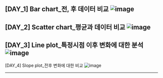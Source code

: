 [DAY_1] Bar chart_전, 후 데이터 비교
![image](https://github.com/jkm2000korea/storytellingwithdata_python/assets/77305773/f6a09136-fd68-435a-bd33-9da6d60f5c0b)
---
[DAY_2] Scatter chart_평균과 데이터 비교
![image](https://github.com/jkm2000korea/storytellingwithdata_python/assets/77305773/5f362d40-49d4-4fb5-b39f-aea135098cbe)
---
[DAY_3] Line plot_특정시점 이후 변화에 대한 분석
![image](https://github.com/jkm2000korea/storytellingwithdata_python/assets/77305773/55ca5bf5-cb6c-4350-942b-7e932cc96ec5)
---
[DAY_4] Slope plot_전후 변화에 대한 비교
![image](https://github.com/jkm2000korea/storytellingwithdata_python/assets/77305773/567ab75c-257a-4c0c-bb3f-07766e84df7c)

---
